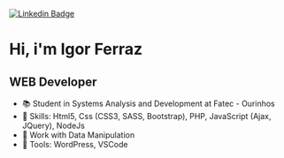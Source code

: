 [![Linkedin Badge](https://img.shields.io/badge/-LinkedIn-blue?style=flat-square&logo=Linkedin&logoColor=white&link=https://www.linkedin.com/in/cleisson-vilela-a695381b2/)](https://www.linkedin.com/in/igor-ferraz-85552b144/)

# Hi, i'm Igor Ferraz
## WEB Developer

- :books: Student in Systems Analysis and Development at Fatec - Ourinhos
- :underage: Skills: Html5, Css (CSS3, SASS, Bootstrap), PHP, JavaScript (Ajax, JQuery), NodeJs
- :briefcase: Work with Data Manipulation
- :hammer: Tools: WordPress, VSCode
